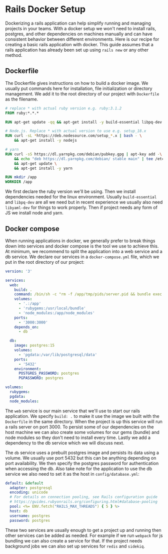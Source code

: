 # Rails Docker Setup

Dockerizing a rails application can help simplify running and managing projects in your teams. With a docker setup we won't need to install rails, postgres, and other dependencies on machines manually and can have consistent behavior between different environments. Here is our recipe for creating a basic rails application with docker. This guide assumes that a rails application has already been set up using `rails new` or any other method.

## Dockerfile

The Dockerfile gives instructions on how to build a docker image. We usually put commands here for installation, file initialization or directory management. We add it to the root directory of our project with `Dockerfile` as the filename.

```dockerfile
# replace * with actual ruby version e.g. ruby:3.1.2
FROM ruby:*.*.*

RUN apt-get update -qq && apt-get install -y build-essential libpq-dev libyaml-dev

# Node.js. Replace * with actual version to use e.g. setup_18.x
RUN curl -sL *https://deb.nodesource.com/setup_*.x | bash - \
    && apt-get install -y nodejs

# yarn
RUN curl -sS https://dl.yarnpkg.com/debian/pubkey.gpg | apt-key add -\
    && echo "deb https://dl.yarnpkg.com/debian/ stable main" | tee /etc/apt/sources.list.d/yarn.list \
    && apt-get update \
    && apt-get install -y yarn

RUN mkdir /app
WORKDIR /app
```

We first declare the ruby version we'll be using. Then we install dependencies needed for the linux environment. Usually `build-essential` and `libpq-dev` are all we need but in recent experience we usually also need `libyaml-dev` for things to work properly. Then if project needs any form of JS we install node and yarn.

## Docker compose

When running applications in docker, we generally prefer to break things down into services and docker compose is the tool we use to achieve this. At minimum, we recommend to split the application into a web service and a db service. We declare our services in a `docker-compose.yml` file, which we put in the root directory of our project:

```yaml
version: '3'

services:
  web:
    build: .
    command: /bin/sh -c "rm -f /app/tmp/pids/server.pid && bundle exec rails s -p 3000 -b '0.0.0.0'"
    volumes:
      - '.:/app'
      - 'rubygems:/usr/local/bundle'
      - 'node_modules:/app/node_modules'
    ports:
      - '3000:3000'
    depends_on:
      - db

  db:
    image: postgres:15
    volumes:
      - 'pgdata:/var/lib/postgresql/data'
    ports:
      - '5432'
    environment:
      POSTGRES_PASSWORD: postgres
      PGPASSWORD: postgres

volumes:
  rubygems:
  pgdata:
  node_modules:
```

The `web` service is our main service that we'll use to start our rails application. We specify `build: .` to make it use the image we built with the `Dockerfile` in the same directory. When the project is up this service will run a rails server on port 3000. To persist some of our dependencies on the host machine we can also create some volumes for our gems (bundle) and node modules so they don't need to install every time. Lastly we add a dependency to the db service which we will discuss next.

The `db` service uses a prebuilt postgres image and persists its data using a volume. We usually use port 5432 but this can be anything depending on port availability. We then specify the postgres password for authentication when accessing the db. Also take note for the application to use the db service we also need to set it as the host in `config/database.yml`:

```yaml
default: &default
  adapter: postgresql
  encoding: unicode
  # For details on connection pooling, see Rails configuration guide
  # https://guides.rubyonrails.org/configuring.html#database-pooling
  pool: <%= ENV.fetch("RAILS_MAX_THREADS") { 5 } %>
  host: db
  username: postgres
  password: postgres
```

These two services are usually enough to get a project up and running then other services can be added as needed. For example if we run `webpack` for js bundling we can also create a service for that. If the project needs background jobs we can also set up services for `redis` and `sidekiq`.
